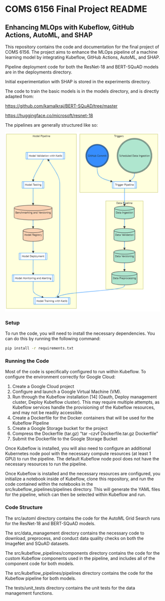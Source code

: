 # COMS 6156 Final Project README

## Enhancing MLOps with Kubeflow, GitHub Actions, AutoML, and SHAP

This repository contains the code and documentation for the final project of COMS 6156. The project aims to enhance the MLOps pipeline of a machine learning model by integrating Kubeflow, GitHub Actions, AutoML, and SHAP.

Pipeline deployment code for both the ResNet-18 and BERT-SQuAD models are in the deployments directory.

Initial experimentation with SHAP is stored in the experiments directory.

The code to train the basic models is in the models directory, and is directly adapted from:

https://github.com/kamalkraj/BERT-SQuAD/tree/master

https://huggingface.co/microsoft/resnet-18

The pipelines are generally structured like so:

![Pipeline](project-overview.png)

### Setup

To run the code, you will need to install the necessary dependencies. You can do this by running the following command:

```bash
pip install -r requirements.txt
```

### Running the Code

Most of the code is specifically configured to run within Kubeflow. To configure the environment correctly for Google Cloud:

1. Create a Google Cloud project
2. Configure and launch a Google Virtual Machine (VM). 
3. Run through the Kubeflow installation [14] (Oauth, Deploy management cluster, Deploy Kubeflow cluster). This may require multiple attempts, as Kubeflow services handle the provisioning of the Kubeflow resources, and may not be readily accessible.
3. Create a Dockerfile for the Docker containers that will be used for the Kubeflow Pipeline 
4. Create a Google Storage bucket for the project
5. Compress the Dockerfile (tar.gz)
“tar -czvf Dockerfile.tar.gz Dockerfile”
6. Submit the Dockerfile to the Google Storage Bucket

Once Kubeflow is installed, you will also need to configure an additional Kubernetes node pool with the necessary compute resources (at least 1 GPU) to run the pipeline. The default Kubeflow node pool does not have the necessary resources to run the pipeline.

Once Kubeflow is installed and the necessary resources are configured, you initialize a notebook inside of Kubeflow, clone this repository, and run the code contained within the notebooks in the src/kubeflow_pipelines/pipelines directory. This will generate the YAML files for the pipeline, which can then be selected within Kubeflow and run.

### Code Structure

The src/automl directory contains the code for the AutoML Grid Search runs for the ResNet-18 and BERT-SQuAD models.

The src/data_management directory contains the necessary code to download, preprocess, and conduct data quality checks on both the ImageNet and SQuAD datasets.

The src/kubeflow_pipelines/components directory contains the code for the custom Kubeflow components used in the pipeline, and includes all of the component code for both models.

The src/kubeflow_pipelines/pipelines directory contains the code for the Kubeflow pipeline for both models.

The tests/unit_tests directory contains the unit tests for the data management functions.

